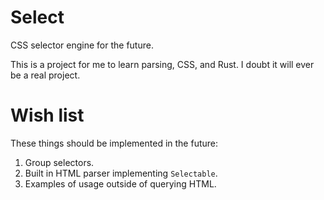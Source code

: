 Select
===

CSS selector engine for the future.

This is a project for me to learn parsing, CSS, and Rust. I doubt it will ever
be a real project.


Wish list
=====

These things should be implemented in the future:

1. Group selectors.
2. Built in HTML parser implementing `Selectable`.
3. Examples of usage outside of querying HTML.
